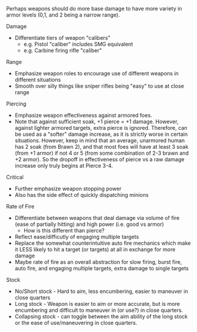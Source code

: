 Perhaps weapons should do more base damage to have more variety in armor levels (0,1, and 2 being a narrow range).

Damage

- Differentiate tiers of weapon "calibers"
    - e.g. Pistol "caliber" includes SMG equivalent
    - e.g. Carbine firing rifle "caliber"

Range

- Emphasize weapon roles to encourage use of different weapons in different situations
- Smooth over silly things like sniper rifles being "easy" to use at close range

Piercing

- Emphasize weapon effectiveness against armored foes.
- Note that against sufficient soak, +1 pierce = +1 damage. However, against lighter armored targets, extra pierce is ignored. Therefore, can be used as a "softer" damage increase, as it is strictly worse in certain situations. However, keep in mind that an average, unarmored human has 2 soak (from Brawn 2), and that most foes will have at least 3 soak (from +1 armor) if not 4 or 5 (from some combination of 2-3 brawn and +2 armor). So the dropoff in effectiveness of pierce vs a raw damage increase only truly begins at Pierce 3-4.

Critical

- Further emphasize weapon stopping power
- Also has the side effect of quickly dispatching minions

Rate of Fire

- Differentiate between weapons that deal damage via volume of fire (ease of partially hitting) and high power (i.e. good vs armor)
    - How is this different than pierce?
- Reflect ease/difficutly of engaging multiple targets
- Replace the somewhat counterintuitive auto fire mechanics which make it LESS likely to hit a target (or targets) at all in exchange for more damage
- Maybe  rate of fire as an overall abstraction for slow firing, burst fire, auto fire, and engaging multiple targets, extra damage to single targets

Stock

- No/Short stock - Hard to aim, less encumbering, easier to maneuver in close quarters
- Long stock - Weapon is easier to aim or more accurate, but is more encumbering and difficult to maneuver in (or use?) in close quarters.
- Collapsing stock - can toggle between the aim ability of the long stock or the ease of use/maneuvering in close quarters.